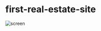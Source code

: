 # first-real-estate-site
![screen](https://github.com/CalvinJamesHeath/first-real-estate-site/assets/72168052/616c984b-0df2-4d6b-b41c-04e55b8f2f12)
